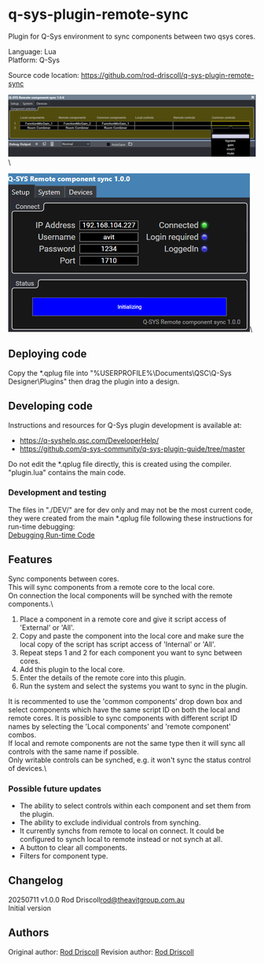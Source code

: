
# q-sys-plugin-remote-sync

Plugin for Q-Sys environment to sync components between two qsys cores.

Language: Lua\
Platform: Q-Sys

Source code location: <https://github.com/rod-driscoll/q-sys-plugin-remote-sync>

![Control tab](https://github.com/rod-driscoll/q-sys-plugin-remote-sync/blob/master/content/control.png)\

![Setup tab](https://github.com/rod-driscoll/q-sys-plugin-remote-sync/blob/master/content/setup.png)\

## Deploying code

Copy the *.qplug file into "%USERPROFILE%\Documents\QSC\Q-Sys Designer\Plugins" then drag the plugin into a design.

## Developing code

Instructions and resources for Q-Sys plugin development is available at:

* <https://q-syshelp.qsc.com/DeveloperHelp/>
* <https://github.com/q-sys-community/q-sys-plugin-guide/tree/master>

Do not edit the *.qplug file directly, this is created using the compiler.
"plugin.lua" contains the main code.

### Development and testing

The files in "./DEV/" are for dev only and may not be the most current code, they were created from the main *.qplug file following these instructions for run-time debugging:\
[Debugging Run-time Code](https://q-syshelp.qsc.com/DeveloperHelp/#Getting_Started/Building_a_Plugin.htm?TocPath=Getting%2520Started%257C_____3)

## Features

Sync components between cores.\
This will sync components from a remote core to the local core.\
On connection the local components will be synched with the remote components.\

1. Place a component in a remote core and give it script access of 'External' or 'All'.
2. Copy and paste the component into the local core and make sure the local copy of the script has script access of 'Internal' or 'All'.
3. Repeat steps 1 and 2 for each component you want to sync between cores.
4. Add this plugin to the local core.
5. Enter the details of the remote core into this plugin.
6. Run the system and select the systems you want to sync in the plugin.

It is recommented to use the 'common components' drop down box and select components which have the same script ID on both the local and remote cores. It is possible to sync components with different script ID names by selecting the 'Local components' and 'remote component' combos.\
If local and remote components are not the same type then it will sync all controls with the same name if possible.\
Only writable controls can be synched, e.g. it won't sync the status control of devices.\

### Possible future updates

* The ability to select controls within each component and set them from the plugin.
* The ability to exclude individual controls from synching.
* It currently synchs from remote to local on connect. It could be configured to synch local to remote instead or not synch at all.
* A button to clear all components.
* Filters for component type.

## Changelog

20250711 v1.0.0 Rod Driscoll<rod@theavitgroup.com.au>\
Initial version

## Authors

Original author: [Rod Driscoll](rod@theavitgroup.com.au)
Revision author: [Rod Driscoll](rod@theavitgroup.com.au)
